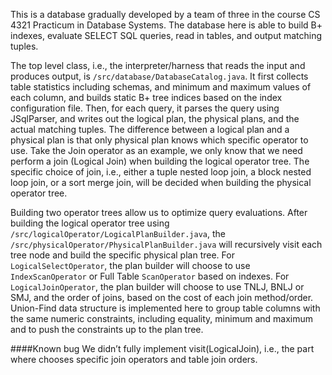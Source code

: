This is a database gradually developed by a team of three in the course CS 4321 Practicum in Database Systems. The database here is able to build B+ indexes, evaluate SELECT SQL queries, read in tables, and output matching tuples. 

The top level class, i.e., the interpreter/harness that reads the input and produces output, is `/src/database/DatabaseCatalog.java`. It first collects table statistics including schemas, and minimum and maximum values of each column, and builds static B+ tree indices based on the index configuration file. Then, for each query, it parses the query using JSqlParser, and writes out the logical plan, the physical plans, and the actual matching tuples. The difference between a logical plan and a physical plan is that only physical plan knows which specific operator to use. Take the Join operator as an example, we only know that we need perform a join (Logical Join) when building the logical operator tree. The specific choice of join, i.e., either a tuple nested loop join, a block nested loop join, or a sort merge join, will be decided when building the physical operator tree.

Building two operator trees allow us to optimize query evaluations. After building the logical operator tree using `/src/logicalOperator/LogicalPlanBuilder.java`, the `/src/physicalOperator/PhysicalPlanBuilder.java` will recursively visit each tree node and build the specific physical plan tree. For `LogicalSelectOperator`, the plan builder will choose to use `IndexScanOperator` or Full Table `ScanOperator` based on indexes. For `LogicalJoinOperator`, the plan builder will choose to use TNLJ, BNLJ or SMJ, and the order of joins, based on the cost of each join method/order. Union-Find data structure is implemented here to group table columns with the same numeric constraints, including equality, minimum and maximum and to push the constraints up to the plan tree.

####Known bug
We didn’t fully implement visit(LogicalJoin), i.e., the part where chooses specific join operators and table join orders.
